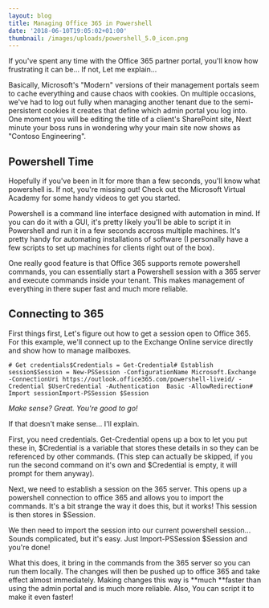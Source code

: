 ```yaml
---
layout: blog
title: Managing Office 365 in Powershell
date: '2018-06-10T19:05:02+01:00'
thumbnail: /images/uploads/powershell_5.0_icon.png
---
```

If you've spent any time with the Office 365 partner portal, you'll know how frustrating it can be... If not, Let me explain... 

Basically, Microsoft's "Modern" versions of their management portals seem to cache everything and cause chaos with cookies. On multiple occasions, we've had to log out fully when managing another tenant due to the semi-persistent cookies it creates that define which admin portal you log into. One moment you will be editing the title of a client's SharePoint site, Next minute your boss runs in wondering why your main site now shows as "Contoso Engineering". 

## Powershell Time

Hopefully if you've been in It for more than a few seconds, you'll know what powershell is. If not, you're missing out! Check out the Microsoft Virtual Academy for some handy videos to get you started. 

Powershell is a command line interface designed with automation in mind. If you can do it with a GUI, it's pretty likely you'll be able to script it in Powershell and run it in a few seconds accross multiple machines. It's pretty handy for automating installations of software (I personally have a few scripts to set up machines for clients right out of the box). 

One really good feature is that Office 365 supports remote powershell commands, you can essentially start a Powershell session with a 365 server and execute commands inside your tenant. This makes management of everything in there super fast and much more reliable. 

## Connecting to 365

First things first, Let's figure out how to get a session open to Office 365. For this example, we'll connect up to the Exchange Online service directly and show how to manage mailboxes. 

```
# Get credentials$Credentials = Get-Credential# Establish session$Session = New-PSSession -ConfigurationName Microsoft.Exchange -ConnectionUri https://outlook.office365.com/powershell-liveid/ -Credential $UserCredential -Authentication  Basic -AllowRedirection# Import sessionImport-PSSession $Session
```

_Make sense? Great. You're good to go!_

If that doesn't make sense... I'll explain. 

First, you need credentials. Get-Credential opens up a box to let you put these in, $Credential is a variable that stores these details in so they can be referenced by other commands. (This step can actually be skipped, if you run the second command on it's own and $Credential is empty, it will prompt for them anyway).

Next, we need to establish a session on the 365 server. This opens up a powershell connection to office 365 and allows you to import the commands. It's a bit strange the way it does this, but it works! This session is then stores in $Session. 

We then need to import the session into our current powershell session... Sounds complicated, but it's easy. Just Import-PSSession $Session and you're done!

What this does, it bring in the commands from the 365 server so you can run them locally. The changes will then be pushed up to office 365 and take effect almost immediately. Making changes this way is **much **faster than using the admin portal and is much more reliable. Also, You can script it to make it even faster!
